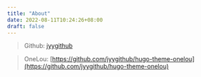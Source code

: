 ```yaml
---
title: "About"
date: 2022-08-11T10:24:26+08:00
draft: false
---
```


> Github: [jyygithub](https://github.com/jyygithub)

> OneLou: [https://github.com/jyygithub/hugo-theme-onelou](https://github.com/jyygithub/hugo-theme-onelou)